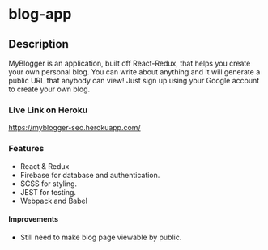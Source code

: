 # blog-app

## Description
MyBlogger is an application, built off React-Redux, that helps you create your own personal blog. You can write about anything and it will generate a public URL that anybody can view! Just sign up using your Google account to create your own blog.

### Live Link on Heroku
https://myblogger-seo.herokuapp.com/

### Features
- React & Redux
- Firebase for database and authentication.
- SCSS for styling.
- JEST for testing.
- Webpack and Babel

#### Improvements
- Still need to make blog page viewable by public. 
